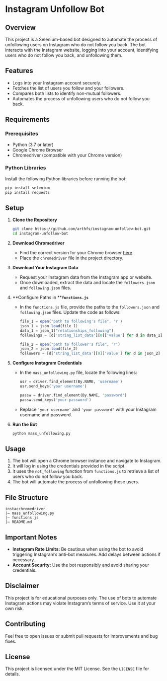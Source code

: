# Instagram Unfollow Bot

## Overview

This project is a Selenium-based bot designed to automate the process of unfollowing users on Instagram who do not follow you back. The bot interacts with the Instagram website, logging into your account, identifying users who do not follow you back, and unfollowing them.

## Features

- Logs into your Instagram account securely.
- Fetches the list of users you follow and your followers.
- Compares both lists to identify non-mutual followers.
- Automates the process of unfollowing users who do not follow you back.

## Requirements

### Prerequisites

- Python (3.7 or later)
- Google Chrome Browser
- Chromedriver (compatible with your Chrome version)

### Python Libraries

Install the following Python libraries before running the bot:

```bash
pip install selenium
pip install requests
```

## Setup

1. **Clone the Repository**

   ```bash
   git clone https://github.com/arthfs/instagram-unfollow-bot.git
   cd instagram-unfollow-bot
   ```

2. **Download Chromedriver**

   - Find the correct version for your Chrome browser [here](https://chromedriver.chromium.org/downloads).
   - Place the `chromedriver` file in the project directory.

3. **Download Your Instagram Data**

   - Request your Instagram data from the Instagram app or website.
   - Once downloaded, extract the data and locate the `followers.json` and `following.json` files.

4. **Configure Paths in ****`functions.js`**

   - In the `functions.js` file, provide the paths to the `followers.json` and `following.json` files. Update the code as follows:
     ```javascript
     file_1 = open("path to following's file", 'r')
     json_1 = json.load(file_1)
     data_1 = json_1["relationships_following"]
     followings = [d['string_list_data'][0]['value'] for d in data_1]

     file_2 = open("path to follower's file", 'r')
     json_2 = json.load(file_2)
     followers = [d['string_list_data'][0]['value'] for d in json_2]
     ```

5. **Configure Instagram Credentials**

   - In the `mass_unfollowing.py` file, locate the following lines:
     ```python
     usr = driver.find_element(By.NAME, 'username')
     usr.send_keys('your username')

     passw = driver.find_element(By.NAME, 'password')
     passw.send_keys('your password')
     ```
   - Replace `'your username'` and `'your password'` with your Instagram username and password.

6. **Run the Bot**

   ```bash
   python mass_unfollowing.py
   ```

## Usage

1. The bot will open a Chrome browser instance and navigate to Instagram.
2. It will log in using the credentials provided in the script.
3. It uses the `not_following` function from `functions.js` to retrieve a list of users who do not follow you back.
4. The bot will automate the process of unfollowing these users.

## File Structure

```
instacchromedriver
|— mass_unfollowing.py
|— functions.js
|— README.md
```

## Important Notes

- **Instagram Rate Limits:** Be cautious when using the bot to avoid triggering Instagram’s anti-bot measures. Add delays between actions if necessary.
- **Account Security:** Use the bot responsibly and avoid sharing your credentials.

## Disclaimer

This project is for educational purposes only. The use of bots to automate Instagram actions may violate Instagram’s terms of service. Use it at your own risk.

## Contributing

Feel free to open issues or submit pull requests for improvements and bug fixes.

## License

This project is licensed under the MIT License. See the `LICENSE` file for details.


